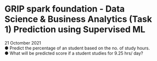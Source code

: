 # GRIP spark foundation - Data Science & Business Analytics (Task 1) Prediction using Supervised ML
21 Octomber 2021 <br/>
● Predict the percentage of an student based on the no. of study hours. <br />
● What will be predicted score if a student studies for 9.25 hrs/ day?
